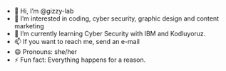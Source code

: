 - 👋 Hi, I’m @gizzy-lab
- 👀 I’m interested in coding, cyber security, graphic design and content marketing
- 🌱 I’m currently learning Cyber Security with IBM and Kodluyoruz. 
- 📫 If you want to reach me, send an e-mail
- 😄 Pronouns: she/her
- ⚡ Fun fact: Everything happens for a reason.

<!---
gizzy-lab/gizzy-lab is a ✨ special ✨ repository because its `README.md` (this file) appears on your GitHub profile.
You can click the Preview link to take a look at your changes.
--->
